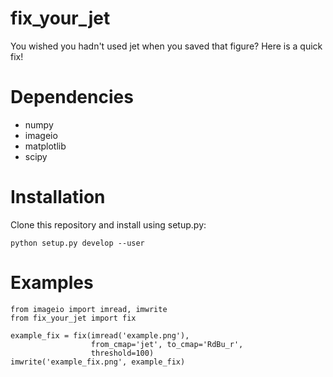 fix_your_jet
============

You wished you hadn't used jet when you saved that figure? Here is a quick fix!

Dependencies
============
* numpy
* imageio
* matplotlib
* scipy

Installation
============

Clone this repository and install using setup.py:

```python setup.py develop --user```

Examples
========
```
from imageio import imread, imwrite
from fix_your_jet import fix

example_fix = fix(imread('example.png'),
                  from_cmap='jet', to_cmap='RdBu_r',
                  threshold=100)
imwrite('example_fix.png', example_fix)
```
